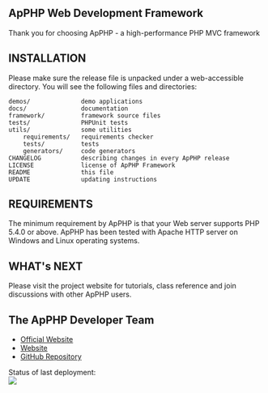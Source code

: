 ApPHP Web Development Framework
---------------------------------------------------------------------------

Thank you for choosing ApPHP - a high-performance PHP MVC framework

INSTALLATION
---------------------------------------------------------------------------
Please make sure the release file is unpacked under a web-accessible directory.
You will see the following files and directories:

    demos/              demo applications
    docs/               documentation
    framework/          framework source files
    tests/              PHPUnit tests
    utils/              some utilities
        requirements/   requirements checker
        tests/          tests
        generators/     code generators
    CHANGELOG           describing changes in every ApPHP release
    LICENSE             license of ApPHP Framework
    README              this file
    UPDATE              updating instructions

REQUIREMENTS
------------
The minimum requirement by ApPHP is that your Web server supports PHP 5.4.0 or
above. ApPHP has been tested with Apache HTTP server on Windows and Linux
operating systems.

WHAT's NEXT
------------
Please visit the project website for tutorials, class reference and join
discussions with other ApPHP users.

The ApPHP Developer Team
------------
- [Official Website](http://www.apphpframework.com)
- [Website](https://www.apphp.com/php-framework/)
- [GitHub Repository](https://github.com/apphp/php-mvc-framework)


Status of last deployment:  
<img src="https://github.com/apphp/php-mvc-framework/workflows/build/badge.svg?branch=master" />